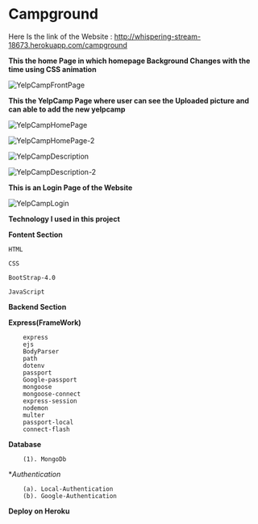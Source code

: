 # Campground
 
 Here Is the link of the Website : http://whispering-stream-18673.herokuapp.com/campground
 
 **This the home Page in which homepage Background Changes with the time using CSS animation**
 
 ![YelpCampFrontPage](https://user-images.githubusercontent.com/64456168/96307799-d1833680-101f-11eb-8c36-7a9e329bcf4f.JPG)
 
 
 **This the YelpCamp Page where user can see the Uploaded picture and can able to add the new yelpcamp**
 
 
 
![YelpCampHomePage](https://user-images.githubusercontent.com/64456168/96307847-e4960680-101f-11eb-92bc-37ae5ae1cefe.JPG)





![YelpCampHomePage-2](https://user-images.githubusercontent.com/64456168/96307885-f081c880-101f-11eb-9a0e-2103bfbb4a3d.JPG)





![YelpCampDescription](https://user-images.githubusercontent.com/64456168/96307924-ff687b00-101f-11eb-80aa-4cecc9902ce1.JPG)






![YelpCampDescription-2](https://user-images.githubusercontent.com/64456168/96307966-1a3aef80-1020-11eb-9f43-dc2dc0b72ecf.JPG)


**This is an Login Page of the Website**



![YelpCampLogin](https://user-images.githubusercontent.com/64456168/96308023-35a5fa80-1020-11eb-9dcb-44ddd8e30b0d.JPG)


**Technology I used in this project**

**Fontent Section**

    HTML
   
    CSS
   
    BootStrap-4.0
   
    JavaScript
   
   
**Backend Section**


   **Express(FrameWork)**
   
   
        express
        ejs
        BodyParser
        path
        dotenv
        passport
        Google-passport
        mongoose
        mongoose-connect
        express-session
        nodemon
        multer
        passport-local
        connect-flash
       
       
       
   **Database**
   
        (1). MongoDb
        
        
        
   **Authentication*
   
        (a). Local-Authentication
        (b). Google-Authentication
        
        
        
**Deploy on Heroku**
      
       
